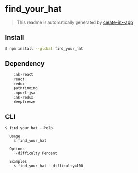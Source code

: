 # find_your_hat


> This readme is automatically generated by [create-ink-app](https://github.com/vadimdemedes/create-ink-app)


## Install

```bash
$ npm install --global find_your_hat
```


## Dependency

```bash
	ink-react
	react
	redux
	pathfinding
	import-jsx
	ink-redux
	deepfreeze
```

## CLI

```
$ find_your_hat --help

  Usage
    $ find_your_hat

  Options
    --difficulty Percent 

  Examples
    $ find_your_hat --difficulty=100
```
